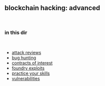 ## blockchain hacking: advanced

<br>

### in this dir

<br>

* [attack reviews](attack_reviews)
* [bug hunting](bug_hunting)
* [contracts of interest](contracts_of_interest)
* [foundry exploits](foundry_exploits)
* [practice your skills](practice_your_skills)
* [vulnerabilities](vulnerabilities)
